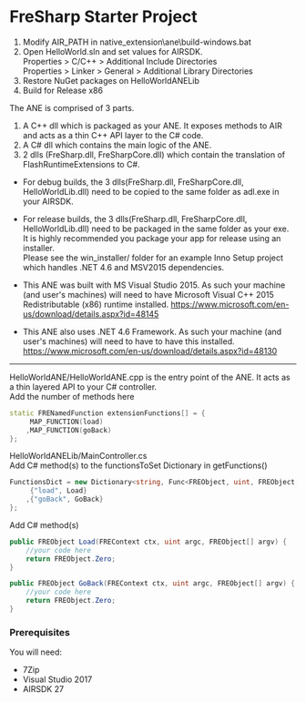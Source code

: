 # FreSharp Starter Project

1. Modify AIR_PATH in native_extension\ane\build-windows.bat
2. Open HelloWorld.sln and set values for AIRSDK.    
   Properties > C/C++ > Additional Include Directories    
   Properties > Linker > General > Additional Library Directories    
3. Restore NuGet packages on HelloWorldANELib
4. Build for Release x86

The ANE is comprised of 3 parts.

1. A C++ dll which is packaged as your ANE. It exposes methods to AIR and acts as a thin C++ API layer to the C# code.
2. A C# dll which contains the main logic of the ANE.
3. 2 dlls (FreSharp.dll, FreSharpCore.dll) which contain the translation of FlashRuntimeExtensions to C#.


* For debug builds, the 3 dlls(FreSharp.dll, FreSharpCore.dll, HelloWorldLib.dll) need to be copied to the same folder as adl.exe in your AIRSDK. 
* For release builds, the 3 dlls(FreSharp.dll, FreSharpCore.dll, HelloWorldLib.dll) need to be packaged in the same folder as your exe.  
It is highly recommended you package your app for release using an installer.  
Please see the win_installer/ folder for an example Inno Setup project which handles .NET 4.6 and MSV2015 dependencies.

* This ANE was built with MS Visual Studio 2015. As such your machine (and user's machines) will need to have Microsoft Visual C++ 2015 Redistributable (x86) runtime installed.
https://www.microsoft.com/en-us/download/details.aspx?id=48145

* This ANE also uses .NET 4.6 Framework. As such your machine (and user's machines) will need to have to have this installed.
https://www.microsoft.com/en-us/download/details.aspx?id=48130

----------

HelloWorldANE/HelloWorldANE.cpp is the entry point of the ANE. It acts as a thin layered API to your C# controller.  
Add the number of methods here 

````C++
static FRENamedFunction extensionFunctions[] = {
     MAP_FUNCTION(load)
    ,MAP_FUNCTION(goBack)
};
`````
    

HelloWorldANELib/MainController.cs  
Add C# method(s) to the functionsToSet Dictionary in getFunctions()

````C#
FunctionsDict = new Dictionary<string, Func<FREObject, uint, FREObject[], FREObject>> {
     {"load", Load}
    ,{"goBack", GoBack}
};
`````


Add C# method(s)

````C#
public FREObject Load(FREContext ctx, uint argc, FREObject[] argv) {
    //your code here
    return FREObject.Zero;
}

public FREObject GoBack(FREContext ctx, uint argc, FREObject[] argv) {
    //your code here
    return FREObject.Zero;
}
`````



### Prerequisites

You will need:
 - 7Zip
 - Visual Studio 2017
 - AIRSDK 27

